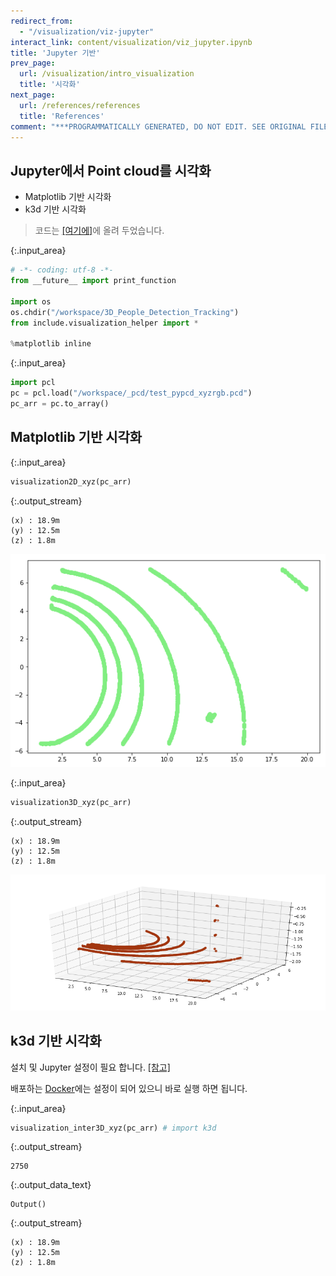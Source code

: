 ```yaml
---
redirect_from:
  - "/visualization/viz-jupyter"
interact_link: content/visualization/viz_jupyter.ipynb
title: 'Jupyter 기반'
prev_page:
  url: /visualization/intro_visualization
  title: '시각화'
next_page:
  url: /references/references
  title: 'References'
comment: "***PROGRAMMATICALLY GENERATED, DO NOT EDIT. SEE ORIGINAL FILES IN /content***"
---
```


## Jupyter에서 Point cloud를 시각화

- Matplotlib 기반 시각화
- k3d 기반 시각화

> 코드는 [[여기에]](https://github.com/hunjung-lim/3D_People_Detection_Tracking/tree/master/include/visualization_helper.py)에 올려 두었습니다. 



{:.input_area}
```python
# -*- coding: utf-8 -*-
from __future__ import print_function

import os
os.chdir("/workspace/3D_People_Detection_Tracking") 
from include.visualization_helper import *

%matplotlib inline
```




{:.input_area}
```python
import pcl
pc = pcl.load("/workspace/_pcd/test_pypcd_xyzrgb.pcd")  
pc_arr = pc.to_array()
```


## Matplotlib 기반 시각화



{:.input_area}
```python
visualization2D_xyz(pc_arr)
```


{:.output_stream}
```
(x) : 18.9m
(y) : 12.5m
(z) : 1.8m

```


![png](../images/visualization/viz_jupyter_4_1.png)




{:.input_area}
```python
visualization3D_xyz(pc_arr)
```


{:.output_stream}
```
(x) : 18.9m
(y) : 12.5m
(z) : 1.8m

```


![png](../images/visualization/viz_jupyter_5_1.png)


## k3d 기반 시각화

설치 및 Jupyter 설정이 필요 합니다. [[참고]](https://github.com/K3D-tools/K3D-jupyter)

배포하는 [Docker](https://hub.docker.com/r/adioshun/pcl_to_all/)에는 설정이 되어 있으니 바로 실행 하면 됩니다. 



{:.input_area}
```python
visualization_inter3D_xyz(pc_arr) # import k3d
```


{:.output_stream}
```
2750

```


{:.output_data_text}
```
Output()
```


{:.output_stream}
```
(x) : 18.9m
(y) : 12.5m
(z) : 1.8m

```
